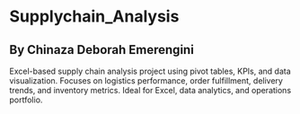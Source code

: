 # Supplychain_Analysis
## By Chinaza Deborah Emerengini
Excel-based supply chain analysis project using pivot tables, KPIs, and data visualization. Focuses on logistics performance, order fulfillment, delivery trends, and inventory metrics. Ideal for Excel, data analytics, and operations portfolio.
